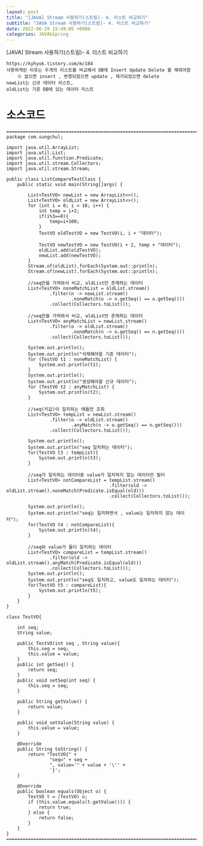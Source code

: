 ```yaml
---
layout: post
title: "[JAVA] Stream 사용하기(스트림)- 4. 리스트 비교하기"
subtitle: "JAVA Stream 사용하기(스트림)- 4. 리스트 비교하기"
date: 2022-06-29 15:49:05 +0900
categories: JAVA&Spring
---
```

[JAVA] Stream 사용하기(스트림)- 4. 리스트 비교하기
	
	https://kyhyuk.tistory.com/m/184
	사용하게된 이유는 두개의 리스트를 비교해서 DB에 Insert Update Delete 를 해줘야함
		※ 없으면 insert , 변경되었으면 update , 제거되었으면 delete
	newList는 신규 데이터 리스트,
	oldList는 기존 DB에 있는 데이터 리스트

	
# 소스코드

	=================================================================================================================	
	package com.sungchul;

	import java.util.ArrayList;
	import java.util.List;
	import java.util.function.Predicate;
	import java.util.stream.Collectors;
	import java.util.stream.Stream;

	public class ListCompareTestClass {
		public static void main(String[]args) {

			List<TestVO> newList = new ArrayList<>();
			List<TestVO> oldList = new ArrayList<>();
			for (int i = 0; i < 10; i++) {
				int temp = i+2;
				if(i%3==0){
					temp=i+100;
				}
				TestVO oldTestVO = new TestVO(i, i + "데이터");

				TestVO newTestVO = new TestVO(i + 2, temp + "데이터");
				oldList.add(oldTestVO);
				newList.add(newTestVO);
			}
			Stream.of(oldList).forEach(System.out::println);
			Stream.of(newList).forEach(System.out::println);

			//seq만을 가져와서 비교, oldList만 존재하는 데이터
			List<TestVO> noneMatchList = oldList.stream() 
					.filter(n -> newList.stream()
							.noneMatch(o -> n.getSeq() == o.getSeq()))
					.collect(Collectors.toList());

			//seq만을 가져와서 비교, oldList만 존재하는 데이터
			List<TestVO> anyMatchList = newList.stream()
					.filter(o -> oldList.stream()
							.noneMatch(n -> o.getSeq() == n.getSeq()))
					.collect(Collectors.toList());

			System.out.println();
			System.out.println("삭제해야할 기존 데이터");
			for (TestVO t1 : noneMatchList) {
				System.out.println(t1);
			}
			System.out.println();
			System.out.println("생성해야할 신규 데이터");
			for (TestVO t2 : anyMatchList) {
				System.out.println(t2);
			}

			//seq(키값)이 일치하는 애들만 조회
			List<TestVO> tempList = newList.stream()
					.filter(o -> oldList.stream()
							.anyMatch(n -> o.getSeq() == n.getSeq()))
					.collect(Collectors.toList());

			System.out.println();
			System.out.println("seq 일치하는 데이터");
			for(TestVO t3 : tempList){
				System.out.println(t3);
			}

			//seq가 일치하는 데이터중 value가 일치하지 않는 데이터만 필터
			List<TestVO> notCompareList = tempList.stream()
										  .filter(old -> oldList.stream().noneMatch(Predicate.isEqual(old)))
										  .collect(Collectors.toList());

			System.out.println();
			System.out.println("seq는 일치하면서 , value는 일치하지 않는 데이터");
			for(TestVO t4 : notCompareList){
				System.out.println(t4);
			}

			//seq와 value가 둘다 일치하는 데이터
			List<TestVO> compareList = tempList.stream()
					.filter(old -> oldList.stream().anyMatch(Predicate.isEqual(old)))
					.collect(Collectors.toList());
			System.out.println();
			System.out.println("seq도 일치하고, value도 일치하는 데이터");
			for(TestVO t5 : compareList){
				System.out.println(t5);
			}
		}
	}

	class TestVO{

		int seq;
		String value;

		public TestVO(int seq , String value){
			this.seq = seq;
			this.value = value;
		}
		public int getSeq() {
			return seq;
		}
		public void setSeq(int seq) {
			this.seq = seq;
		}

		public String getValue() {
			return value;
		}

		public void setValue(String value) {
			this.value = value;
		}

		@Override
		public String toString() {
			return "TestVO{" +
					"seq=" + seq +
					", value='" + value + '\'' +
					'}';
		}

		@Override
		public boolean equals(Object o) {
			TestVO t = (TestVO) o;
			if (this.value.equals(t.getValue())) {
				return true;
			} else {
				return false;
			}
		}
	}
	=================================================================================================================
